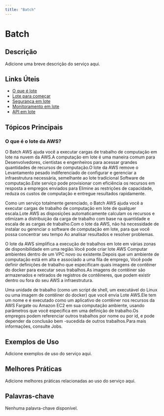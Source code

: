 ```yaml
---
title: "Batch"
---
```


# Batch

## Descrição

Adicione uma breve descrição do serviço aqui.

## Links Úteis

- [O que é lote](https://docs.aws.amazon.com/batch/latest/userguide/what-is-batch.html)
- [Lote para começar](https://docs.aws.amazon.com/batch/latest/userguide/batch-getting-started.html)
- [Segurança em lote](https://docs.aws.amazon.com/batch/latest/userguide/batch-security.html)
- [Monitoramento em lote](https://docs.aws.amazon.com/batch/latest/userguide/batch-monitoring.html)
- [API em lote](https://docs.aws.amazon.com/batch/latest/userguide/batch-api.html)

## Tópicos Principais

### O que é o lote da AWS?

O Batch AWS ajuda você a executar cargas de trabalho de computação em lote na nuvem da AWS.A computação em lote é uma maneira comum para
Desenvolvedores, cientistas e engenheiros para acessar grandes quantidades de recursos de computação.O lote da AWS remove o
Levantamento pesado indiferenciado de configurar e gerenciar a infraestrutura necessária, semelhante ao lote tradicional
Software de computação.Este serviço pode provisionar com eficiência os recursos em resposta a empregos enviados para
Elimine as restrições de capacidade, reduza os custos de computação e entregue resultados rapidamente.

Como um serviço totalmente gerenciado, o Batch AWS ajuda você a executar cargas de trabalho de computação em lote de qualquer escala.Lote AWS
as disposições automaticamente calculam os recursos e otimizam a distribuição da carga de trabalho com base na quantidade e escala de
as cargas de trabalho.Com o lote da AWS, não há necessidade de instalar ou gerenciar o software de computação em lote, para que você possa concentrar seu tempo
Ao analisar resultados e resolver problemas.

O lote da AWS simplifica a execução de trabalhos em lote em várias zonas de disponibilidade em uma região.Você pode criar lote AWS
Computar ambientes dentro de um VPC novo ou existente.Depois que um ambiente de computação está em alta e associado a uma fila de emprego,
Você pode definir definições de trabalho que especificam quais imagens de contêiner do docker para executar seus trabalhos.As imagens de contêiner são
armazenados e retirados de registros de contêineres, que podem existir dentro ou fora do seu AWS
a infraestrutura.

Uma unidade de trabalho (como um script de shell, um executável do Linux ou uma imagem de contêiner do docker) que você envia
Lote AWS.Ele tem um nome e é executado como um aplicativo de contêiner nos recursos da AWS Fargate ou Amazon EC2 em sua computação
ambiente, usando parâmetros que você especifica em uma definição de trabalho.Os empregos podem referenciar outros trabalhos por nome ou por id,
e pode depender da conclusão bem -sucedida de outros trabalhos.Para mais informações, consulte Jobs.

## Exemplos de Uso

Adicione exemplos de uso do serviço aqui.

## Melhores Práticas

Adicione melhores práticas relacionadas ao uso do serviço aqui.

## Palavras-chave

Nenhuma palavra-chave disponível.
